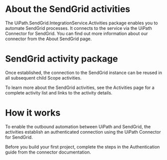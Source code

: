 ﻿# About the SendGrid activities

The UiPath.SendGrid.IntegrationService.Activities package enables you to automate SendGrid processes. It connects to the service via the UiPath Connector for SendGrid. You can find out more information about our connector from the About SendGrid page.

# SendGrid activity package

Once established, the connection to the SendGrid instance can be reused in all subsequent child Scope activities.

To learn more about the SendGrid activities, see the Activities page for a complete activity list and links to the activity details.

# How it works

To enable the outbound automation between UiPath and SendGrid, the activities establish an authenticated connection using the UiPath Connector for SendGrid.

Before you build your first project, complete the steps in the Authentication guide from the connector documentation.
